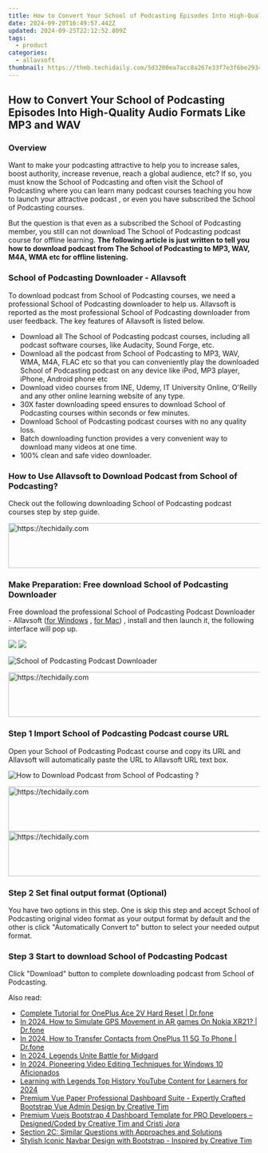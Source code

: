 ```yaml
---
title: How to Convert Your School of Podcasting Episodes Into High-Quality Audio Formats Like MP3 and WAV
date: 2024-09-20T16:49:57.442Z
updated: 2024-09-25T22:12:52.809Z
tags:
  - product
categories:
  - allavsoft
thumbnail: https://thmb.techidaily.com/5d3200ea7acc8a267e33f7e3f6be29344352dcba610c7cb281d20c740b294fae.jpg
---
```


## How to Convert Your School of Podcasting Episodes Into High-Quality Audio Formats Like MP3 and WAV

### Overview

Want to make your podcasting attractive to help you to increase sales, boost authority, increase revenue, reach a global audience, etc? If so, you must know the School of Podcasting and often visit the School of Podcasting where you can learn many podcast courses teaching you how to launch your attractive podcast , or even you have subscribed the School of Podcasting courses.

But the question is that even as a subscribed the School of Podcasting member, you still can not download The School of Podcasting podcast course for offline learning. **The following article is just written to tell you how to download podcast from The School of Podcasting to MP3, WAV, M4A, WMA etc for offline listening.**

### School of Podcasting Downloader - Allavsoft

To download podcast from School of Podcasting courses, we need a professional School of Podcasting downloader to help us. Allavsoft is reported as the most professional School of Podcasting downloader from user feedback. The key features of Allavsoft is listed below.

* Download all The School of Podcasting podcast courses, including all podcast software courses, like Audacity, Sound Forge, etc.
* Download all the podcast from School of Podcasting to MP3, WAV, WMA, M4A, FLAC etc so that you can conveniently play the downloaded School of Podcasting podcast on any device like iPod, MP3 player, iPhone, Android phone etc
* Download video courses from INE, Udemy, IT University Online, O'Reilly and any other online learning website of any type.
* 30X faster downloading speed ensures to download School of Podcasting courses within seconds or few minutes.
* Download School of Podcasting podcast courses with no any quality loss.
* Batch downloading function provides a very convenient way to download many videos at one time.
* 100% clean and safe video downloader.

### How to Use Allavsoft to Download Podcast from School of Podcasting?

Check out the following downloading School of Podcasting podcast courses step by step guide.

<!-- affiliate ads begin -->
<a href="https://review-au.sjv.io/c/5597632/2098702/14409" target="_top" id="2098702">
  <img src="//a.impactradius-go.com/display-ad/14409-2098702" border="0" alt="https://techidaily.com" width="728" height="90"/>
</a>
<img height="0" width="0" src="https://review-au.sjv.io/i/5597632/2098702/14409" style="position:absolute;visibility:hidden;" border="0" />
<!-- affiliate ads end -->

### Make Preparation: Free download School of Podcasting Downloader

Free download the professional School of Podcasting Podcast Downloader - Allavsoft ([for Windows](https://tools.techidaily.com/allavsoft/products/) , [for Mac](https://tools.techidaily.com/allavsoft/products/)) , install and then launch it, the following interface will pop up.

[![](https://www.allavsoft.com/how-to/../images/how-to/free-download-win.jpg)](https://tools.techidaily.com/allavsoft/products/) [![](https://www.allavsoft.com/how-to/../images/how-to/free-download-mac.jpg)](https://tools.techidaily.com/allavsoft/products/)

![School of Podcasting Podcast Downloader](https://www.allavsoft.com/how-to/../images/allavsoft/screen-shot-600.jpg)

<!-- affiliate ads begin -->
<a href="https://appsumo.8odi.net/c/5597632/2144289/7443" target="_top" id="2144289">
  <img src="//a.impactradius-go.com/display-ad/7443-2144289" border="0" alt="https://techidaily.com" width="728" height="90"/>
</a>
<img height="0" width="0" src="https://appsumo.8odi.net/i/5597632/2144289/7443" style="position:absolute;visibility:hidden;" border="0" />
<!-- affiliate ads end -->

### Step 1 Import School of Podcasting Podcast course URL

Open your School of Podcasting Podcast course and copy its URL and Allavsoft will automatically paste the URL to Allavsoft URL text box.

![How to Download Podcast from School of Podcasting ?](https://www.allavsoft.com/how-to/../images/how-to/download-rtmp-video/download-rtmp-video.jpg)

<!-- affiliate ads begin -->
<a href="https://aligracehair.sjv.io/c/5597632/1868499/19272" target="_top" id="1868499">
  <img src="//a.impactradius-go.com/display-ad/19272-1868499" border="0" alt="https://techidaily.com" width="728" height="90"/>
</a>
<img height="0" width="0" src="https://aligracehair.sjv.io/i/5597632/1868499/19272" style="position:absolute;visibility:hidden;" border="0" />
<!-- affiliate ads end -->

<!-- affiliate ads begin -->
<a href="https://appsumo.8odi.net/c/5597632/2068426/7443" target="_top" id="2068426">
  <img src="//a.impactradius-go.com/display-ad/7443-2068426" border="0" alt="https://techidaily.com" width="728" height="90"/>
</a>
<img height="0" width="0" src="https://appsumo.8odi.net/i/5597632/2068426/7443" style="position:absolute;visibility:hidden;" border="0" />
<!-- affiliate ads end -->

### Step 2 Set final output format (Optional)

You have two options in this step. One is skip this step and accept School of Podcasting original video format as your output format by default and the other is click "Automatically Convert to" button to select your needed output format.

### Step 3 Start to download School of Podcasting Podcast

Click "Download" button to complete downloading podcast from School of Podcasting.

<ins class="adsbygoogle"
     style="display:block"
     data-ad-format="autorelaxed"
     data-ad-client="ca-pub-7571918770474297"
     data-ad-slot="1223367746"></ins>

<ins class="adsbygoogle"
     style="display:block"
     data-ad-client="ca-pub-7571918770474297"
     data-ad-slot="8358498916"
     data-ad-format="auto"
     data-full-width-responsive="true"></ins>

<span class="atpl-alsoreadstyle">Also read:</span>
<div><ul>
<li><a href="https://techidaily.com/complete-tutorial-for-oneplus-ace-2v-hard-reset-drfone-by-drfone-reset-android-reset-android/"><u>Complete Tutorial for OnePlus Ace 2V Hard Reset | Dr.fone</u></a></li>
<li><a href="https://review-topics.techidaily.com/in-2024-how-to-simulate-gps-movement-in-ar-games-on-nokia-xr21-drfone-by-drfone-virtual-android/"><u>In 2024, How to Simulate GPS Movement in AR games On Nokia XR21? | Dr.fone</u></a></li>
<li><a href="https://android-transfer.techidaily.com/in-2024-how-to-transfer-contacts-from-oneplus-11-5g-to-phone-drfone-by-drfone-transfer-from-android-transfer-from-android/"><u>In 2024, How to Transfer Contacts from OnePlus 11 5G To Phone | Dr.fone</u></a></li>
<li><a href="https://desktop-recording.techidaily.com/in-2024-legends-unite-battle-for-midgard/"><u>In 2024, Legends Unite Battle for Midgard</u></a></li>
<li><a href="https://extra-guidance.techidaily.com/in-2024-pioneering-video-editing-techniques-for-windows-10-aficionados/"><u>In 2024, Pioneering Video Editing Techniques for Windows 10 Aficionados</u></a></li>
<li><a href="https://youtube-stream.techidaily.com/learning-with-legends-top-history-youtube-content-for-learners-for-2024/"><u>Learning with Legends Top History YouTube Content for Learners for 2024</u></a></li>
<li><a href="https://fox-metric.techidaily.com/premium-vue-paper-professional-dashboard-suite-expertly-crafted-bootstrap-vue-admin-design-by-creative-tim/"><u>Premium Vue Paper Professional Dashboard Suite - Expertly Crafted Bootstrap Vue Admin Design by Creative Tim</u></a></li>
<li><a href="https://fox-metric.techidaily.com/premium-vuejs-bootstrap-4-dashboard-template-for-pro-developers-designedcoded-by-creative-tim-and-cristi-jora/"><u>Premium Vuejs Bootstrap 4 Dashboard Template for PRO Developers – Designed/Coded by Creative Tim and Cristi Jora</u></a></li>
<li><a href="https://fox-metric.techidaily.com/section-2c-similar-questions-with-approaches-and-solutions/"><u>Section 2C: Similar Questions with Approaches and Solutions</u></a></li>
<li><a href="https://fox-metric.techidaily.com/stylish-iconic-navbar-design-with-bootstrap-inspired-by-creative-tim/"><u>Stylish Iconic Navbar Design with Bootstrap - Inspired by Creative Tim</u></a></li>
</ul></div>

